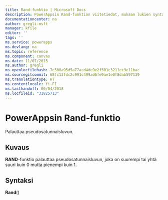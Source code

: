 ```yaml
---
title: Rand-funktio | Microsoft Docs
description: PowerAppsin Rand-funktion viitetiedot, mukaan lukien syntaksi
documentationcenter: na
author: gregli-msft
manager: kfile
editor: ''
tags: ''
ms.service: powerapps
ms.devlang: na
ms.topic: reference
ms.component: canvas
ms.date: 11/07/2015
ms.author: gregli
ms.openlocfilehash: 7c500a95d5a77acd4de9e2f501c3211ec9e11bac
ms.sourcegitcommit: 68fc13fdc2c991c499ad6fe9ae1e0f8dab597139
ms.translationtype: HT
ms.contentlocale: fi-FI
ms.lasthandoff: 06/04/2018
ms.locfileid: "31825713"
---
```

# <a name="rand-function-in-powerapps"></a>PowerAppsin Rand-funktio
Palauttaa pseudosatunnaisluvun.

## <a name="description"></a>Kuvaus
**RAND**-funktio palauttaa pseudosatunnaisluvun, joka on suurempi tai yhtä suuri kuin 0 mutta pienempi kuin 1.

## <a name="syntax"></a>Syntaksi
**Rand**()

